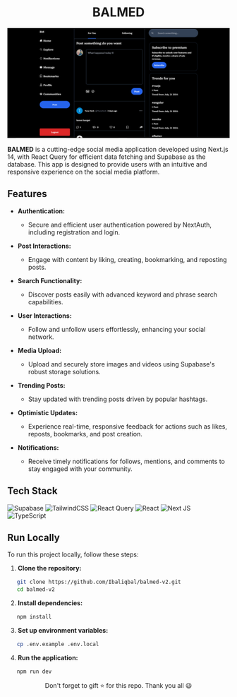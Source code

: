 <div align="center">

# BALMED

</div>

![App Screenshot](/public/demo.png)

**BALMED** is a cutting-edge social media application developed using Next.js 14, with React Query for efficient data fetching and Supabase as the database. This app is designed to provide users with an intuitive and responsive experience on the social media platform.

## Features

- **Authentication:**

  - Secure and efficient user authentication powered by NextAuth, including registration and login.

- **Post Interactions:**

  - Engage with content by liking, creating, bookmarking, and reposting posts.

- **Search Functionality:**

  - Discover posts easily with advanced keyword and phrase search capabilities.

- **User Interactions:**

  - Follow and unfollow users effortlessly, enhancing your social network.

- **Media Upload:**

  - Upload and securely store images and videos using Supabase's robust storage solutions.

- **Trending Posts:**

  - Stay updated with trending posts driven by popular hashtags.

- **Optimistic Updates:**

  - Experience real-time, responsive feedback for actions such as likes, reposts, bookmarks, and post creation.

- **Notifications:**
  - Receive timely notifications for follows, mentions, and comments to stay engaged with your community.

## Tech Stack

![Supabase](https://img.shields.io/badge/Supabase-3ECF8E?style=for-the-badge&logo=supabase&logoColor=white)
![TailwindCSS](https://img.shields.io/badge/tailwindcss-%2338B2AC.svg?style=for-the-badge&logo=tailwind-css&logoColor=white)
![React Query](https://img.shields.io/badge/-React%20Query-FF4154?style=for-the-badge&logo=react%20query&logoColor=white)
![React](https://img.shields.io/badge/react-%2320232a.svg?style=for-the-badge&logo=react&logoColor=%2361DAFB)
![Next JS](https://img.shields.io/badge/Next-black?style=for-the-badge&logo=next.js&logoColor=white)
![TypeScript](https://img.shields.io/badge/typescript-%23007ACC.svg?style=for-the-badge&logo=typescript&logoColor=white)

## Run Locally

To run this project locally, follow these steps:

1. **Clone the repository:**

```bash
   git clone https://github.com/Ibaliqbal/balmed-v2.git
   cd balmed-v2
```

2. **Install dependencies:**

```bash
   npm install
```

3. **Set up environment variables:**

```bash
   cp .env.example .env.local
```

4. **Run the application:**

```bash
   npm run dev
```

<div align="center">

Don't forget to gift ⭐ for this repo. Thank you all 😃

</div>
